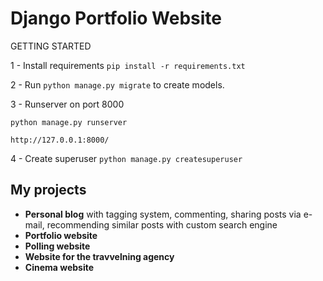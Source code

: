 # Django Portfolio Website

GETTING STARTED

1 - Install requirements
  ``pip install -r requirements.txt``
 
2 - Run ``python manage.py migrate`` to create models.

3 - Runserver on port 8000

    python manage.py runserver
    
    http://127.0.0.1:8000/
    
4 - Create superuser
    ``python manage.py createsuperuser``
    
## My projects
- **Personal blog** with tagging system, commenting, sharing posts via e-mail, recommending similar posts with custom search engine
- **Portfolio website**
- **Polling website**
- **Website for the travvelning agency**
- **Cinema website**

